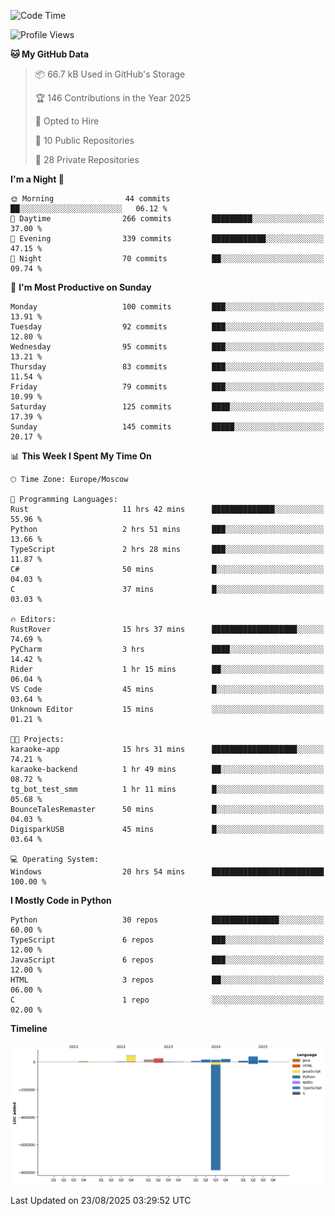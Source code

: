 <!--START_SECTION:waka-->
![Code Time](http://img.shields.io/badge/Code%20Time-805%20hrs%2033%20mins-blue)

![Profile Views](http://img.shields.io/badge/Profile%20Views-0-blue)

**🐱 My GitHub Data** 

> 📦 66.7 kB Used in GitHub's Storage 
 > 
> 🏆 146 Contributions in the Year 2025
 > 
> 💼 Opted to Hire
 > 
> 📜 10 Public Repositories 
 > 
> 🔑 28 Private Repositories 
 > 
**I'm a Night 🦉** 

```text
🌞 Morning                44 commits          ██░░░░░░░░░░░░░░░░░░░░░░░   06.12 % 
🌆 Daytime                266 commits         █████████░░░░░░░░░░░░░░░░   37.00 % 
🌃 Evening                339 commits         ████████████░░░░░░░░░░░░░   47.15 % 
🌙 Night                  70 commits          ██░░░░░░░░░░░░░░░░░░░░░░░   09.74 % 
```
📅 **I'm Most Productive on Sunday** 

```text
Monday                   100 commits         ███░░░░░░░░░░░░░░░░░░░░░░   13.91 % 
Tuesday                  92 commits          ███░░░░░░░░░░░░░░░░░░░░░░   12.80 % 
Wednesday                95 commits          ███░░░░░░░░░░░░░░░░░░░░░░   13.21 % 
Thursday                 83 commits          ███░░░░░░░░░░░░░░░░░░░░░░   11.54 % 
Friday                   79 commits          ███░░░░░░░░░░░░░░░░░░░░░░   10.99 % 
Saturday                 125 commits         ████░░░░░░░░░░░░░░░░░░░░░   17.39 % 
Sunday                   145 commits         █████░░░░░░░░░░░░░░░░░░░░   20.17 % 
```


📊 **This Week I Spent My Time On** 

```text
🕑︎ Time Zone: Europe/Moscow

💬 Programming Languages: 
Rust                     11 hrs 42 mins      ██████████████░░░░░░░░░░░   55.96 % 
Python                   2 hrs 51 mins       ███░░░░░░░░░░░░░░░░░░░░░░   13.66 % 
TypeScript               2 hrs 28 mins       ███░░░░░░░░░░░░░░░░░░░░░░   11.87 % 
C#                       50 mins             █░░░░░░░░░░░░░░░░░░░░░░░░   04.03 % 
C                        37 mins             █░░░░░░░░░░░░░░░░░░░░░░░░   03.03 % 

🔥 Editors: 
RustRover                15 hrs 37 mins      ███████████████████░░░░░░   74.69 % 
PyCharm                  3 hrs               ████░░░░░░░░░░░░░░░░░░░░░   14.42 % 
Rider                    1 hr 15 mins        ██░░░░░░░░░░░░░░░░░░░░░░░   06.04 % 
VS Code                  45 mins             █░░░░░░░░░░░░░░░░░░░░░░░░   03.64 % 
Unknown Editor           15 mins             ░░░░░░░░░░░░░░░░░░░░░░░░░   01.21 % 

🐱‍💻 Projects: 
karaoke-app              15 hrs 31 mins      ███████████████████░░░░░░   74.21 % 
karaoke-backend          1 hr 49 mins        ██░░░░░░░░░░░░░░░░░░░░░░░   08.72 % 
tg_bot_test_smm          1 hr 11 mins        █░░░░░░░░░░░░░░░░░░░░░░░░   05.68 % 
BounceTalesRemaster      50 mins             █░░░░░░░░░░░░░░░░░░░░░░░░   04.03 % 
DigisparkUSB             45 mins             █░░░░░░░░░░░░░░░░░░░░░░░░   03.64 % 

💻 Operating System: 
Windows                  20 hrs 54 mins      █████████████████████████   100.00 % 
```

**I Mostly Code in Python** 

```text
Python                   30 repos            ███████████████░░░░░░░░░░   60.00 % 
TypeScript               6 repos             ███░░░░░░░░░░░░░░░░░░░░░░   12.00 % 
JavaScript               6 repos             ███░░░░░░░░░░░░░░░░░░░░░░   12.00 % 
HTML                     3 repos             ██░░░░░░░░░░░░░░░░░░░░░░░   06.00 % 
C                        1 repo              ░░░░░░░░░░░░░░░░░░░░░░░░░   02.00 % 
```



**Timeline**

![Lines of Code chart](https://raw.githubusercontent.com/adlemx/adlemx/main/assets/bar_graph.png)


 Last Updated on 23/08/2025 03:29:52 UTC
<!--END_SECTION:waka-->
